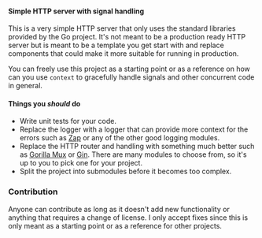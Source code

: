 #### Simple HTTP server with signal handling
This is a very simple HTTP server that only uses the standard libraries provided by the Go project.
It's not meant to be a production ready HTTP server but is meant to be a template you get start with
and replace components that could make it more suitable for running in production.

You can freely use this project as a starting point or as a reference on how can you use `context` to gracefully handle
signals and other concurrent code in general.
 
#### Things you *should* do
* Write unit tests for your code.
* Replace the logger with a logger that can provide more context for the errors such as [Zap](https://github.com/uber-go/zap) or any of the other good logging modules.
* Replace the HTTP router and handling with something much better such as [Gorilla Mux](https://github.com/gorilla/mux) or [Gin](https://github.com/gin-gonic/gin). There are many modules to choose from, so it's up to you to pick one for your project.
* Split the project into submodules before it becomes too complex.

### Contribution
Anyone can contribute as long as it doesn't add new functionality or anything that requires a change of license. I only accept fixes since this is only meant as a starting point or as a reference for other projects.